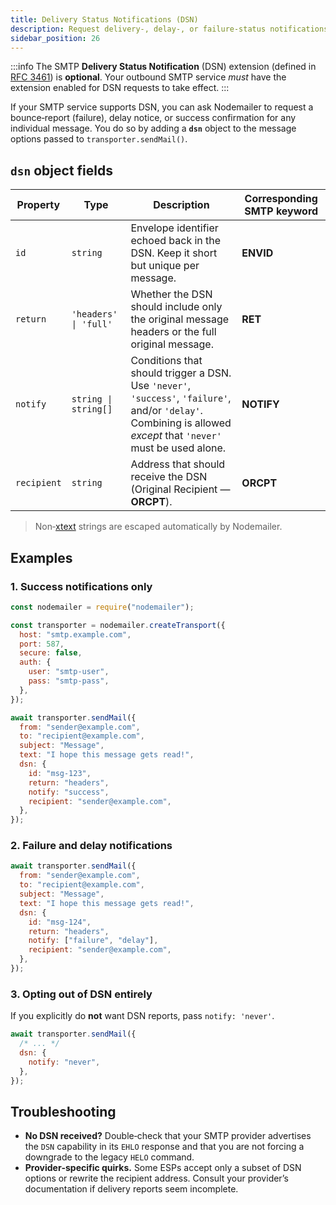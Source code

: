 ```yaml
---
title: Delivery Status Notifications (DSN)
description: Request delivery‑, delay‑, or failure‑status notifications for outgoing e‑mail messages using the SMTP DSN extension.
sidebar_position: 26
---
```


:::info
The SMTP **Delivery Status Notification** (DSN) extension (defined in [RFC 3461](https://datatracker.ietf.org/doc/html/rfc3461)) is **optional**. Your outbound SMTP service _must_ have the extension enabled for DSN requests to take effect.
:::

If your SMTP service supports DSN, you can ask Nodemailer to request a bounce‑report (failure), delay notice, or success confirmation for any individual message. You do so by adding a **`dsn`** object to the message options passed to `transporter.sendMail()`.

## `dsn` object fields

| Property    | Type                  | Description                                                                                                                                                       | Corresponding SMTP keyword |
| ----------- | --------------------- | ----------------------------------------------------------------------------------------------------------------------------------------------------------------- | -------------------------- |
| `id`        | `string`              | Envelope identifier echoed back in the DSN. Keep it short but unique per message.                                                                                 | **ENVID**                  |
| `return`    | `'headers' \| 'full'` | Whether the DSN should include only the original message headers or the full original message.                                                                    | **RET**                    |
| `notify`    | `string \| string[]`  | Conditions that should trigger a DSN. Use `'never'`, `'success'`, `'failure'`, and/or `'delay'`. Combining is allowed _except_ that `'never'` must be used alone. | **NOTIFY**                 |
| `recipient` | `string`              | Address that should receive the DSN (Original Recipient — **ORCPT**).                                                                                             | **ORCPT**                  |

> Non‑[xtext](https://datatracker.ietf.org/doc/html/rfc3461#section-4) strings are escaped automatically by Nodemailer.

## Examples

### 1. Success notifications only

```javascript
const nodemailer = require("nodemailer");

const transporter = nodemailer.createTransport({
  host: "smtp.example.com",
  port: 587,
  secure: false,
  auth: {
    user: "smtp-user",
    pass: "smtp-pass",
  },
});

await transporter.sendMail({
  from: "sender@example.com",
  to: "recipient@example.com",
  subject: "Message",
  text: "I hope this message gets read!",
  dsn: {
    id: "msg-123",
    return: "headers",
    notify: "success",
    recipient: "sender@example.com",
  },
});
```

### 2. Failure **and** delay notifications

```javascript
await transporter.sendMail({
  from: "sender@example.com",
  to: "recipient@example.com",
  subject: "Message",
  text: "I hope this message gets read!",
  dsn: {
    id: "msg-124",
    return: "headers",
    notify: ["failure", "delay"],
    recipient: "sender@example.com",
  },
});
```

### 3. Opting out of DSN entirely

If you explicitly do **not** want DSN reports, pass `notify: 'never'`.

```javascript
await transporter.sendMail({
  /* ... */
  dsn: {
    notify: "never",
  },
});
```

## Troubleshooting

- **No DSN received?** Double‑check that your SMTP provider advertises the `DSN` capability in its `EHLO` response and that you are not forcing a downgrade to the legacy `HELO` command.
- **Provider‑specific quirks.** Some ESPs accept only a subset of DSN options or rewrite the recipient address. Consult your provider’s documentation if delivery reports seem incomplete.
